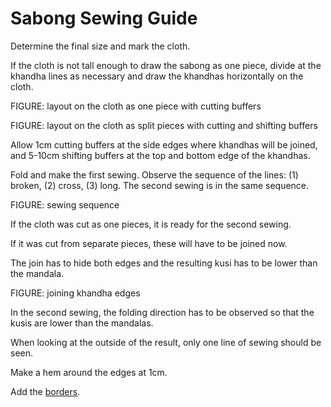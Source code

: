 # Sabong Sewing Guide

Determine the final size and mark the cloth.

If the cloth is not tall enough to draw the sabong as one piece, divide at the
khandha lines as necessary and draw the khandhas horizontally on the cloth.

FIGURE: layout on the cloth as one piece with cutting buffers

FIGURE: layout on the cloth as split pieces with cutting and shifting buffers

Allow 1cm cutting buffers at the side edges where khandhas will be joined, and
5-10cm shifting buffers at the top and bottom edge of the khandhas.

Fold and make the first sewing. Observe the sequence of the lines: (1) broken,
(2) cross, (3) long. The second sewing is in the same sequence.

FIGURE: sewing sequence

If the cloth was cut as one pieces, it is ready for the second sewing.

If it was cut from separate pieces, these will have to be joined now.

The join has to hide both edges and the resulting kusi has to be lower than the
mandala.

FIGURE: joining khandha edges

In the second sewing, the folding direction has to be observed so that the kusis
are lower than the mandalas.

When looking at the outside of the result, only one line of sewing should be seen.

Make a hem around the edges at 1cm.

Add the [borders](/#/en/borders).
